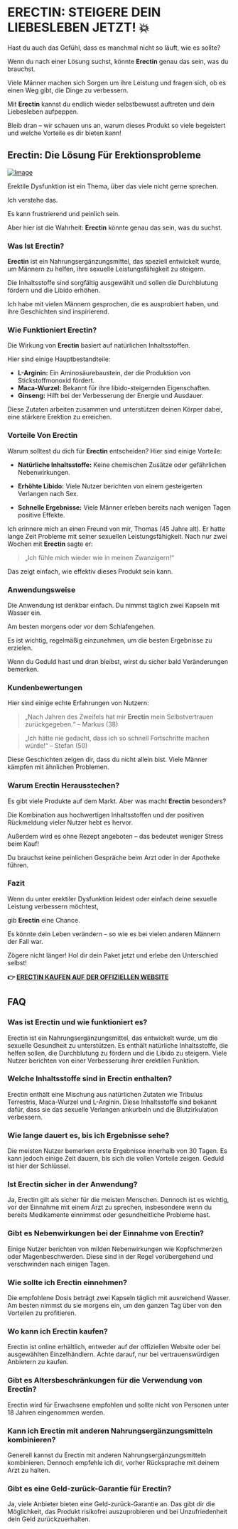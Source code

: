 # ERECTIN: STEIGERE DEIN LIEBESLEBEN JETZT! 💥

Hast du auch das Gefühl, dass es manchmal nicht so läuft, wie es sollte? 

Wenn du nach einer Lösung suchst, könnte **Erectin** genau das sein, was du brauchst. 

Viele Männer machen sich Sorgen um ihre Leistung und fragen sich, ob es einen Weg gibt, die Dinge zu verbessern. 

Mit **Erectin** kannst du endlich wieder selbstbewusst auftreten und dein Liebesleben aufpeppen. 

Bleib dran – wir schauen uns an, warum dieses Produkt so viele begeistert und welche Vorteile es dir bieten kann!

## Erectin: Die Lösung Für Erektionsprobleme

[![Image](https://www2.sellhealth.com/256/erectin_26_1.jpg)](https://gchaffi.com/hwtk1vWM)

Erektile Dysfunktion ist ein Thema, über das viele nicht gerne sprechen. 

Ich verstehe das.

Es kann frustrierend und peinlich sein.

Aber hier ist die Wahrheit: **Erectin** könnte genau das sein, was du suchst.

### Was Ist Erectin?

**Erectin** ist ein Nahrungsergänzungsmittel, das speziell entwickelt wurde, um Männern zu helfen, ihre sexuelle Leistungsfähigkeit zu steigern. 

Die Inhaltsstoffe sind sorgfältig ausgewählt und sollen die Durchblutung fördern und die Libido erhöhen. 

Ich habe mit vielen Männern gesprochen, die es ausprobiert haben, und ihre Geschichten sind inspirierend.

### Wie Funktioniert Erectin?

Die Wirkung von **Erectin** basiert auf natürlichen Inhaltsstoffen.

Hier sind einige Hauptbestandteile:

- **L-Arginin:** Ein Aminosäurebaustein, der die Produktion von Stickstoffmonoxid fördert.
- **Maca-Wurzel:** Bekannt für ihre libido-steigernden Eigenschaften.
- **Ginseng:** Hilft bei der Verbesserung der Energie und Ausdauer.

Diese Zutaten arbeiten zusammen und unterstützen deinen Körper dabei, eine stärkere Erektion zu erreichen.

### Vorteile Von Erectin

Warum solltest du dich für **Erectin** entscheiden? Hier sind einige Vorteile:

- **Natürliche Inhaltsstoffe:** Keine chemischen Zusätze oder gefährlichen Nebenwirkungen.
  
- **Erhöhte Libido:** Viele Nutzer berichten von einem gesteigerten Verlangen nach Sex.
  
- **Schnelle Ergebnisse:** Viele Männer erleben bereits nach wenigen Tagen positive Effekte.
  
Ich erinnere mich an einen Freund von mir, Thomas (45 Jahre alt). Er hatte lange Zeit Probleme mit seiner sexuellen Leistungsfähigkeit. Nach nur zwei Wochen mit **Erectin** sagte er: 

> „Ich fühle mich wieder wie in meinen Zwanzigern!“

Das zeigt einfach, wie effektiv dieses Produkt sein kann.

### Anwendungsweise

Die Anwendung ist denkbar einfach. Du nimmst täglich zwei Kapseln mit Wasser ein. 

Am besten morgens oder vor dem Schlafengehen. 

Es ist wichtig, regelmäßig einzunehmen, um die besten Ergebnisse zu erzielen. 

Wenn du Geduld hast und dran bleibst, wirst du sicher bald Veränderungen bemerken.

### Kundenbewertungen

Hier sind einige echte Erfahrungen von Nutzern:

> „Nach Jahren des Zweifels hat mir **Erectin** mein Selbstvertrauen zurückgegeben.“ – Markus (38)

> „Ich hätte nie gedacht, dass ich so schnell Fortschritte machen würde!“ – Stefan (50)

Diese Geschichten zeigen dir, dass du nicht allein bist. Viele Männer kämpfen mit ähnlichen Problemen.

### Warum Erectin Herausstechen?

Es gibt viele Produkte auf dem Markt. Aber was macht **Erectin** besonders? 

Die Kombination aus hochwertigen Inhaltsstoffen und der positiven Rückmeldung vieler Nutzer hebt es hervor. 

Außerdem wird es ohne Rezept angeboten – das bedeutet weniger Stress beim Kauf!

Du brauchst keine peinlichen Gespräche beim Arzt oder in der Apotheke führen.

### Fazit

Wenn du unter erektiler Dysfunktion leidest oder einfach deine sexuelle Leistung verbessern möchtest,

gib **Erectin** eine Chance.

Es könnte dein Leben verändern – so wie es bei vielen anderen Männern der Fall war.

Zögere nicht länger! Hol dir dein Paket jetzt und erlebe den Unterschied selbst!



**👉 [ERECTIN KAUFEN AUF DER OFFIZIELLEN WEBSITE](https://gchaffi.com/hwtk1vWM)**

## FAQ

### Was ist Erectin und wie funktioniert es?
Erectin ist ein Nahrungsergänzungsmittel, das entwickelt wurde, um die sexuelle Gesundheit zu unterstützen. Es enthält natürliche Inhaltsstoffe, die helfen sollen, die Durchblutung zu fördern und die Libido zu steigern. Viele Nutzer berichten von einer Verbesserung ihrer erektilen Funktion.

### Welche Inhaltsstoffe sind in Erectin enthalten?
Erectin enthält eine Mischung aus natürlichen Zutaten wie Tribulus Terrestris, Maca-Wurzel und L-Arginin. Diese Inhaltsstoffe sind bekannt dafür, dass sie das sexuelle Verlangen ankurbeln und die Blutzirkulation verbessern.

### Wie lange dauert es, bis ich Ergebnisse sehe?
Die meisten Nutzer bemerken erste Ergebnisse innerhalb von 30 Tagen. Es kann jedoch einige Zeit dauern, bis sich die vollen Vorteile zeigen. Geduld ist hier der Schlüssel.

### Ist Erectin sicher in der Anwendung?
Ja, Erectin gilt als sicher für die meisten Menschen. Dennoch ist es wichtig, vor der Einnahme mit einem Arzt zu sprechen, insbesondere wenn du bereits Medikamente einnimmst oder gesundheitliche Probleme hast.

### Gibt es Nebenwirkungen bei der Einnahme von Erectin?
Einige Nutzer berichten von milden Nebenwirkungen wie Kopfschmerzen oder Magenbeschwerden. Diese sind in der Regel vorübergehend und verschwinden nach einigen Tagen.

### Wie sollte ich Erectin einnehmen?
Die empfohlene Dosis beträgt zwei Kapseln täglich mit ausreichend Wasser. Am besten nimmst du sie morgens ein, um den ganzen Tag über von den Vorteilen zu profitieren.

### Wo kann ich Erectin kaufen?
Erectin ist online erhältlich, entweder auf der offiziellen Website oder bei ausgewählten Einzelhändlern. Achte darauf, nur bei vertrauenswürdigen Anbietern zu kaufen.

### Gibt es Altersbeschränkungen für die Verwendung von Erectin?
Erectin wird für Erwachsene empfohlen und sollte nicht von Personen unter 18 Jahren eingenommen werden. 

### Kann ich Erectin mit anderen Nahrungsergänzungsmitteln kombinieren?
Generell kannst du Erectin mit anderen Nahrungsergänzungsmitteln kombinieren. Dennoch empfehle ich dir, vorher Rücksprache mit deinem Arzt zu halten.

### Gibt es eine Geld-zurück-Garantie für Erectin?
Ja, viele Anbieter bieten eine Geld-zurück-Garantie an. Das gibt dir die Möglichkeit, das Produkt risikofrei auszuprobieren und bei Unzufriedenheit dein Geld zurückzuerhalten.